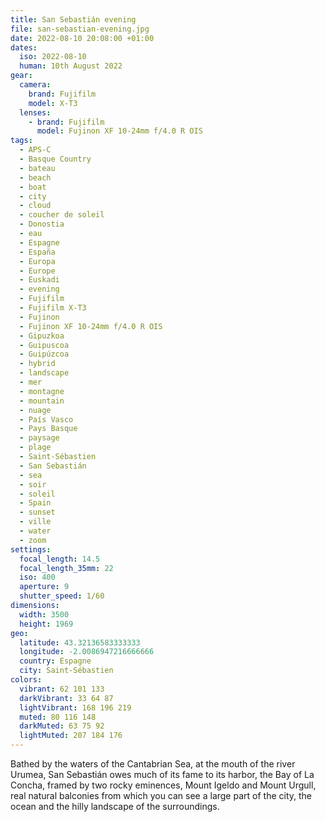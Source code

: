 ```yaml
---
title: San Sebastián evening
file: san-sebastian-evening.jpg
date: 2022-08-10 20:08:00 +01:00
dates:
  iso: 2022-08-10
  human: 10th August 2022
gear:
  camera:
    brand: Fujifilm
    model: X-T3
  lenses:
    - brand: Fujifilm
      model: Fujinon XF 10-24mm f/4.0 R OIS
tags:
  - APS-C
  - Basque Country
  - bateau
  - beach
  - boat
  - city
  - cloud
  - coucher de soleil
  - Donostia
  - eau
  - Espagne
  - España
  - Europa
  - Europe
  - Euskadi
  - evening
  - Fujifilm
  - Fujifilm X-T3
  - Fujinon
  - Fujinon XF 10-24mm f/4.0 R OIS
  - Gipuzkoa
  - Guipuscoa
  - Guipúzcoa
  - hybrid
  - landscape
  - mer
  - montagne
  - mountain
  - nuage
  - País Vasco
  - Pays Basque
  - paysage
  - plage
  - Saint-Sébastien
  - San Sebastián
  - sea
  - soir
  - soleil
  - Spain
  - sunset
  - ville
  - water
  - zoom
settings:
  focal_length: 14.5
  focal_length_35mm: 22
  iso: 400
  aperture: 9
  shutter_speed: 1/60
dimensions:
  width: 3500
  height: 1969
geo:
  latitude: 43.32136583333333
  longitude: -2.0086947216666666
  country: Espagne
  city: Saint-Sébastien
colors:
  vibrant: 62 101 133
  darkVibrant: 33 64 87
  lightVibrant: 168 196 219
  muted: 80 116 148
  darkMuted: 63 75 92
  lightMuted: 207 184 176
---
```


Bathed by the waters of the Cantabrian Sea, at the mouth of the river Urumea, San Sebastián owes much of its fame to its harbor, the Bay of La Concha, framed by two rocky eminences, Mount Igeldo and Mount Urgull, real natural balconies from which you can see a large part of the city, the ocean and the hilly landscape of the surroundings.
